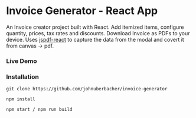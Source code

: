 # Invoice Generator - React App


An Invoice creator project built with React. Add itemized items, configure quantity, prices, tax rates and discounts. Download Invoice as PDFs to your device. Uses [jspdf-react](https://www.npmjs.com/package/jspdf-react) to capture the data from the modal and covert it from canvas -> pdf.

### Live Demo



### Installation

```
git clone https://github.com/johnuberbacher/invoice-generator

npm install

npm start / npm run build
```



